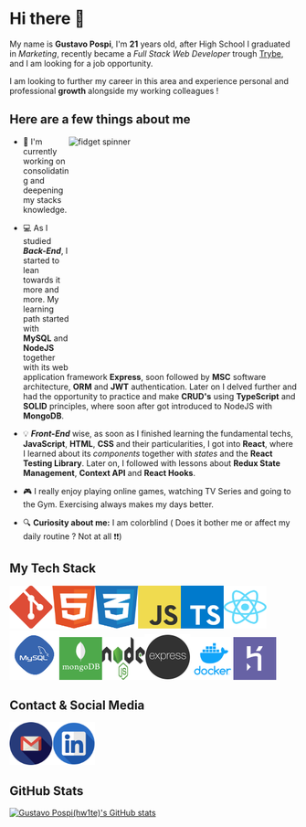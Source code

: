 # Hi there 👋 

My name is **Gustavo Pospi**, I'm **21** years old, after High School I graduated in *Marketing*, recently became a *Full Stack Web Developer* trough [Trybe](https://ajuda.betrybe.com/hc/pt-br/articles/360056299454-O-que-a-Trybe-%C3%A9-  "What Trybe is"), and I am looking for a job opportunity.

I am looking to further my career in this area and experience personal and professional **growth** alongside my working colleagues !

## Here are a few things about me
<img align="right" width="400" height="400" alt="fidget spinner" src="https://media.giphy.com/media/K3fXQ1YWZFUFBIF4mM/giphy.gif">

- 🌱 I'm currently working on consolidating and deepening my stacks knowledge.

- :computer: As I studied **_Back-End_**, I started to lean towards it more and more. My learning path started with **MySQL** and **NodeJS** together with its web application framework **Express**, soon followed by **MSC** software architecture, **ORM** and **JWT** authentication. Later on I delved further and had the opportunity to practice and make **CRUD's** using **TypeScript** and **SOLID** principles, where soon after got introduced to NodeJS with **MongoDB**.

- :bulb: **_Front-End_** wise, as soon as I finished learning the fundamental techs, **JavaScript**, **HTML**, **CSS** and their particularities, I got into **React**, where I learned about its *components* together with *states* and the **React Testing Library**. Later on, I followed with lessons about **Redux State Management**, **Context API** and **React Hooks**.

- :video_game: I really enjoy playing online games, watching TV Series and going to the Gym. Exercising always makes my days better.

- :mag: **Curiosity about me:** I am colorblind ( Does it bother me or affect my daily routine ? Not at all :heavy_exclamation_mark::heavy_exclamation_mark:)

## My Tech Stack
<img src="images/git-icon.svg" width="75" height="75" /><img src="images/html-1.svg" width="75" height="75" /><img src="images/css-3.svg" width="75" height="75" /><img src="images/logo-javascript.svg" width="75" height="75" /><img src="images/typescript.svg" width="75" height="75" /><img src="images/react-2 (1).svg" width="75" height="75" /><img src="images/mysql.png" width="" height="" /><img src="images/mongodb.png" width="75" height="75" /><img src="images/nodejs-1.svg" width="75" height="75" /><img src="images/express.png" width="" height="" /><img src="images/docker.png" width="75" height="75" /><img src="images/heroku-4.svg" width="75" height="75" />

## Contact & Social Media
<img src="images/gmail.png" width="75" height="75" padding-left="50" />[<img src="images/linkedin.png" width="75" height="75"/>](https://www.linkedin.com/in/gustavopospi/)

## GitHub Stats
[![Gustavo Pospi(hw1te)'s GitHub stats](https://github-readme-stats.vercel.app/api?username=hw1te&theme=tokyonight )](https://github.com/anuraghazra/github-readme-stats)
